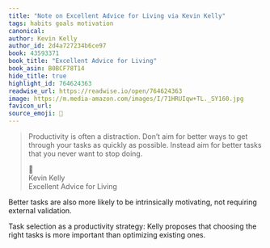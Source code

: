```yaml
---
title: "Note on Excellent Advice for Living via Kevin Kelly"
tags: habits goals motivation
canonical: 
author: Kevin Kelly
author_id: 2d4a727234b6ce97
book: 43593371
book_title: "Excellent Advice for Living"
book_asin: B0BCF78T14
hide_title: true
highlight_id: 764624363
readwise_url: https://readwise.io/open/764624363
image: https://m.media-amazon.com/images/I/71HRUIqw+TL._SY160.jpg
favicon_url: 
source_emoji: 📕
---
```


> Productivity is often a distraction. Don’t aim for better ways to get through your tasks as quickly as possible. Instead aim for better tasks that you never want to stop doing.
> <div class="quoteback-footer"><div class="quoteback-avatar"><span class="mini-emoji"> 📕</span></div><div class="quoteback-metadata"><div class="metadata-inner"><span style="display:none">FROM:</span><div aria-label="Kevin Kelly" class="quoteback-author"> Kevin Kelly</div><div aria-label="Excellent Advice for Living" class="quoteback-title"> Excellent Advice for Living</div></div></div></div>

Better tasks are also more likely to be intrinsically motivating, not requiring external validation.

Task selection as a productivity strategy: Kelly proposes that choosing the right tasks is more important than optimizing existing ones.
